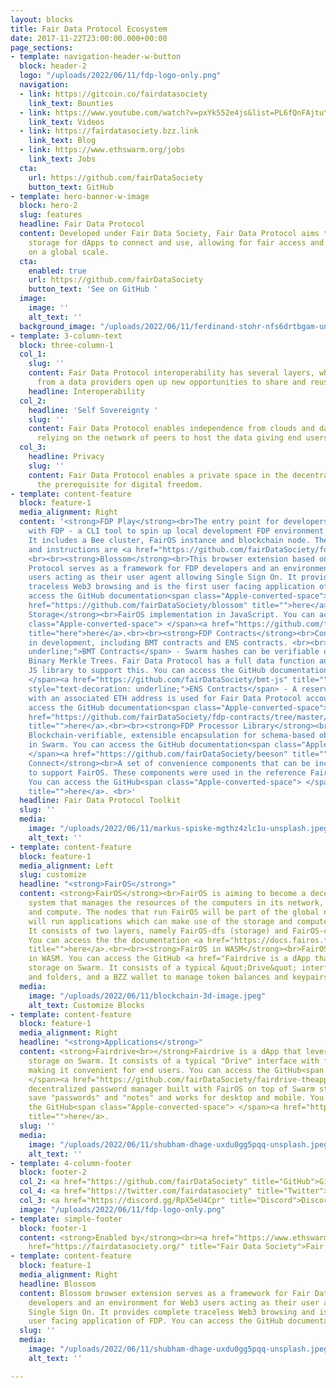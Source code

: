 ```yaml
---
layout: blocks
title: Fair Data Protocol Ecosystem
date: 2017-11-22T23:00:00.000+00:00
page_sections:
- template: navigation-header-w-button
  block: header-2
  logo: "/uploads/2022/06/11/fdp-logo-only.png"
  navigation:
  - link: https://gitcoin.co/fairdatasociety
    link_text: Bounties
  - link: https://www.youtube.com/watch?v=pxYk552e4js&list=PL6fQnFAjtuY-vzfZgSF5UjP88rM89MV8X
    link_text: Videos
  - link: https://fairdatasociety.bzz.link
    link_text: Blog
  - link: https://www.ethswarm.org/jobs
    link_text: Jobs
  cta:
    url: https://github.com/fairDataSociety
    button_text: GitHub
- template: hero-banner-w-image
  block: hero-2
  slug: features
  headline: Fair Data Protocol
  content: Developed under Fair Data Society, Fair Data Protocol aims to provide web3
    storage for dApps to connect and use, allowing for fair access and re-use of data
    on a global scale.
  cta:
    enabled: true
    url: https://github.com/fairDataSociety
    button_text: 'See on GitHub '
  image:
    image: ''
    alt_text: ''
  background_image: "/uploads/2022/06/11/ferdinand-stohr-nfs6drtbgam-unsplash.jpeg"
- template: 3-column-text
  block: three-column-1
  col_1:
    slug: ''
    content: Fair Data Protocol interoperability has several layers, where independence
      from a data providers open up new opportunities to share and reuse data.
    headline: Interoperability
  col_2:
    headline: 'Self Sovereignty '
    slug: ''
    content: Fair Data Protocol enables independence from clouds and data silos by
      relying on the network of peers to host the data giving end users ultimate control.
  col_3:
    headline: Privacy
    slug: ''
    content: Fair Data Protocol enables a private space in the decentralized cloud,
      the prerequisite for digital freedom.
- template: content-feature
  block: feature-1
  media_alignment: Right
  content: '<strong>FDP Play</strong><br>The entry point for developers to start building
    with FDP - a CLI tool to spin up local development FDP environment with Docker.
    It includes a Bee cluster, FairOS instance and blockchain node. The GitHub code
    and instructions are <a href="https://github.com/fairDataSociety/fdp-play" title="">here</a>.
    <br><br><strong>Blossom</strong><br>This browser extension based on Fair Data
    Protocol serves as a framework for FDP developers and an environment for Web3
    users acting as their user agent allowing Single Sign On. It provides complete
    traceless Web3 browsing and is the first user facing application of FDP. You can
    access the GitHub documentation<span class="Apple-converted-space"> </span><a
    href="https://github.com/fairDataSociety/blossom" title="">here</a>.<br><br><strong>FDP
    Storage</strong><br>FairOS implementation in JavaScript. You can access the GitHub<span
    class="Apple-converted-space"> </span><a href="https://github.com/fairDataSociety/fdp-storage"
    title="here">here</a>.<br><br><strong>FDP Contracts</strong><br>Contracts used
    in development, including BMT contracts and ENS contracts. <br><br><span style="text-decoration:
    underline;">BMT Contracts</span> - Swarm hashes can be verifiable on chain via
    Binary Merkle Trees. Fair Data Protocol has a full data function and coordinating
    JS library to support this. You can access the GitHub documentation<span class="Apple-converted-space">
    </span><a href="https://github.com/fairDataSociety/bmt-js" title="">here</a>.<br><br><span
    style="text-decoration: underline;">ENS Contracts</span> - A reserved ENS name
    with an associated ETH address is used for Fair Data Protocol accounts. You can
    access the GitHub documentation<span class="Apple-converted-space"> </span><a
    href="https://github.com/fairDataSociety/fdp-contracts/tree/master/js-library"
    title="">here</a>.<br><br><strong>FDP Processor Library</strong><br>Beeson - A
    Blockchain-verifiable, extensible encapsulation for schema-based object notation
    in Swarm. You can access the GitHub documentation<span class="Apple-converted-space">
    </span><a href="https://github.com/fairDataSociety/beeson" title="">here</a>.<br><br><strong>FairOS
    Connect</strong><br>A set of convenience components that can be included in dApps
    to support FairOS. These components were used in the reference Fairdrive App.
    You can access the GitHub<span class="Apple-converted-space"> </span><a href="https://github.com/fairDataSociety/fairos-connect/"
    title="">here</a>. <br>'
  headline: Fair Data Protocol Toolkit
  slug: ''
  media:
    image: "/uploads/2022/06/11/markus-spiske-mgthz4zlc1u-unsplash.jpeg"
    alt_text: ''
- template: content-feature
  block: feature-1
  media_alignment: Left
  slug: customize
  headline: "<strong>FairOS</strong>"
  content: <strong>FairOS</strong><br>FairOS is aiming to become a decentralized operating
    system that manages the resources of the computers in its network, like storage
    and compute. The nodes that run FairOS will be part of the global network that
    will run applications which can make use of the storage and compute that is available.
    It consists of two layers, namely FairOS-dfs (storage) and FairOS-compute (compute).
    You can access the the documentation <a href="https://docs.fairos.fairdatasociety.org/docs/"
    title="">here</a>.<br><br><strong>FairOS in WASM</strong><br>FairOS-dfs library
    in WASM. You can access the GitHub <a href="Fairdrive is a dApp that enables decentralized
    storage on Swarm. It consists of a typical &quot;Drive&quot; interface with files
    and folders, and a BZZ wallet to manage token balances and keypairs. " title="">here</a>.
  media:
    image: "/uploads/2022/06/11/blockchain-3d-image.jpeg"
    alt_text: Customize Blocks
- template: content-feature
  block: feature-1
  media_alignment: Right
  headline: "<strong>Applications</strong>"
  content: <strong>Fairdrive<br></strong>Fairdrive is a dApp that leverages decentralized
    storage on Swarm. It consists of a typical "Drive" interface with files and folders,
    making it convenient for end users. You can access the GitHub<span class="Apple-converted-space">
    </span><a href="https://github.com/fairDataSociety/fairdrive-theapp" title="">here</a>.<br><br><strong>FairPass<br></strong>A
    decentralized password manager built with FairOS on top of Swarm storage. It can
    save "passwords" and "notes" and works for desktop and mobile. You can access
    the GitHub<span class="Apple-converted-space"> </span><a href="https://github.com/fairDataSociety/FairPass"
    title="">here</a>.
  slug: ''
  media:
    image: "/uploads/2022/06/11/shubham-dhage-uxdu0gg5pqq-unsplash.jpeg"
    alt_text: ''
- template: 4-column-footer
  block: footer-2
  col_2: <a href="https://github.com/fairDataSociety" title="GitHub">GitHub</a>
  col_4: <a href="https://twitter.com/fairdatasociety" title="Twitter">Twitter</a>
  col_3: <a href="https://discord.gg/RpX5eU4Cpr" title="Discord">Discord</a>
  image: "/uploads/2022/06/11/fdp-logo-only.png"
- template: simple-footer
  block: footer-1
  content: <strong>Enabled by</strong><br><a href="https://www.ethswarm.org/" title="Swarm">Swarm</a><br><a
    href="https://fairdatasociety.org/" title="Fair Data Society">Fair Data Society</a>
- template: content-feature
  block: feature-1
  media_alignment: Right
  headline: Blossom
  content: Blossom browser extension serves as a framework for Fair Data Protocol
    developers and an environment for Web3 users acting as their user agent allowing
    Single Sign On. It provides complete traceless Web3 browsing and is the first
    user facing application of FDP. You can access the GitHub documentation here.
  slug: ''
  media:
    image: "/uploads/2022/06/11/shubham-dhage-uxdu0gg5pqq-unsplash.jpeg"
    alt_text: ''

---
```

